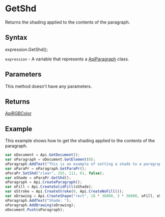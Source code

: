 # GetShd

Returns the shading applied to the contents of the paragraph.

## Syntax

expression.GetShd();

`expression` - A variable that represents a [ApiParagraph](../ApiParagraph.md) class.

## Parameters

This method doesn't have any parameters.

## Returns

[ApiRGBColor](../../ApiRGBColor/ApiRGBColor.md)

## Example

This example shows how to get the shading applied to the contents of the paragraph.

```javascript
var oDocument = Api.GetDocument();
var oParagraph = oDocument.GetElement(0);
oParagraph.AddText("This is an example of setting a shade to a paragraph. ");
var oParaPr = oParagraph.GetParaPr();
oParaPr.SetShd("clear", 255, 111, 61, false);
var oShade = oParaPr.GetShd();
oParagraph = Api.CreateParagraph();
var oFill = Api.CreateSolidFill(oShade);
var oStroke = Api.CreateStroke(0, Api.CreateNoFill());
var oDrawing = Api.CreateShape("rect", 10 * 36000, 3 * 36000, oFill, oStroke);
oParagraph.AddText("Shade: ");
oParagraph.AddDrawing(oDrawing);
oDocument.Push(oParagraph);
```
